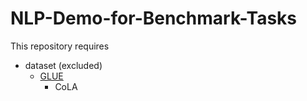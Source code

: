 # NLP-Demo-for-Benchmark-Tasks

This repository requires
 - dataset (excluded)
   - [GLUE](https://gluebenchmark.com/tasks)
      - CoLA